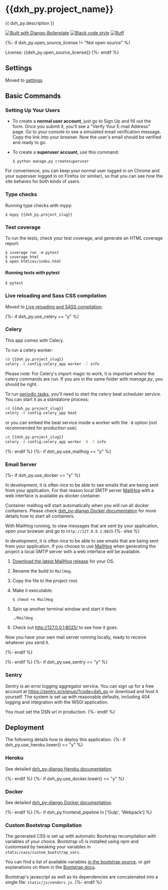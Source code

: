 # {{dxh_py.project_name}}

{{ dxh_py.description }}

[![Built with Django-Boilerplate](https://img.shields.io/badge/Built%20with-Django%20Boilerplate-ff69b4.svg?logo=Django-Boilerplate)](https://github.com/devxhub/django-boilerplate/)
[![Black code style](https://img.shields.io/badge/code%20style-black-000000.svg)](https://github.com/ambv/black)
[![Ruff](https://img.shields.io/endpoint?url=https://raw.githubusercontent.com/astral-sh/ruff/main/assets/badge/v2.json)](https://github.com/astral-sh/ruff)

{%- if dxh_py.open_source_license != "Not open source" %}

License: {{dxh_py.open_source_license}}
{%- endif %}

## Settings

Moved to [settings](http://dxh_py-django.readthedocs.io/en/latest/settings.html).

## Basic Commands

### Setting Up Your Users

- To create a **normal user account**, just go to Sign Up and fill out the form. Once you submit it, you'll see a "Verify Your E-mail Address" page. Go to your console to see a simulated email verification message. Copy the link into your browser. Now the user's email should be verified and ready to go.

- To create a **superuser account**, use this command:

      $ python manage.py createsuperuser

For convenience, you can keep your normal user logged in on Chrome and your superuser logged in on Firefox (or similar), so that you can see how the site behaves for both kinds of users.

### Type checks

Running type checks with mypy:

    $ mypy {{dxh_py.project_slug}}

### Test coverage

To run the tests, check your test coverage, and generate an HTML coverage report:

    $ coverage run -m pytest
    $ coverage html
    $ open htmlcov/index.html

#### Running tests with pytest

    $ pytest

### Live reloading and Sass CSS compilation

Moved to [Live reloading and SASS compilation](https://dxh_py-django.readthedocs.io/en/latest/developing-locally.html#sass-compilation-live-reloading).

{%- if dxh_py.use_celery == "y" %}

### Celery

This app comes with Celery.

To run a celery worker:

```bash
cd {{dxh_py.project_slug}}
celery -A config.celery_app worker -l info
```

Please note: For Celery's import magic to work, it is important _where_ the celery commands are run. If you are in the same folder with _manage.py_, you should be right.

To run [periodic tasks](https://docs.celeryq.dev/en/stable/userguide/periodic-tasks.html), you'll need to start the celery beat scheduler service. You can start it as a standalone process:

```bash
cd {{dxh_py.project_slug}}
celery -A config.celery_app beat
```

or you can embed the beat service inside a worker with the `-B` option (not recommended for production use):

```bash
cd {{dxh_py.project_slug}}
celery -A config.celery_app worker -B -l info
```

{%- endif %}
{%- if dxh_py.use_mailhog == "y" %}

### Email Server

{%- if dxh_py.use_docker == "y" %}

In development, it is often nice to be able to see emails that are being sent from your application. For that reason local SMTP server [MailHog](https://github.com/mailhog/MailHog) with a web interface is available as docker container.

Container mailhog will start automatically when you will run all docker containers.
Please check [dxh_py-django Docker documentation](http://dxh_py-django.readthedocs.io/en/latest/deployment-with-docker.html) for more details how to start all containers.

With MailHog running, to view messages that are sent by your application, open your browser and go to `http://127.0.0.1:8025`
{%- else %}

In development, it is often nice to be able to see emails that are being sent from your application. If you choose to use [MailHog](https://github.com/mailhog/MailHog) when generating the project a local SMTP server with a web interface will be available.

1.  [Download the latest MailHog release](https://github.com/mailhog/MailHog/releases) for your OS.

2.  Rename the build to `MailHog`.

3.  Copy the file to the project root.

4.  Make it executable:

        $ chmod +x MailHog

5.  Spin up another terminal window and start it there:

        ./MailHog

6.  Check out <http://127.0.0.1:8025/> to see how it goes.

Now you have your own mail server running locally, ready to receive whatever you send it.

{%- endif %}

{%- endif %}
{%- if dxh_py.use_sentry == "y" %}

### Sentry

Sentry is an error logging aggregator service. You can sign up for a free account at <https://sentry.io/signup/?code=dxh_py> or download and host it yourself.
The system is set up with reasonable defaults, including 404 logging and integration with the WSGI application.

You must set the DSN url in production.
{%- endif %}

## Deployment

The following details how to deploy this application.
{%- if dxh_py.use_heroku.lower() == "y" %}

### Heroku

See detailed [dxh_py-django Heroku documentation](http://dxh_py-django.readthedocs.io/en/latest/deployment-on-heroku.html).

{%- endif %}
{%- if dxh_py.use_docker.lower() == "y" %}

### Docker

See detailed [dxh_py-django Docker documentation](http://dxh_py-django.readthedocs.io/en/latest/deployment-with-docker.html).

{%- endif %}
{%- if dxh_py.frontend_pipeline in ['Gulp', 'Webpack'] %}

### Custom Bootstrap Compilation

The generated CSS is set up with automatic Bootstrap recompilation with variables of your choice.
Bootstrap v5 is installed using npm and customised by tweaking your variables in `static/sass/custom_bootstrap_vars`.

You can find a list of available variables [in the bootstrap source](https://github.com/twbs/bootstrap/blob/v5.1.3/scss/_variables.scss), or get explanations on them in the [Bootstrap docs](https://getbootstrap.com/docs/5.1/customize/sass/).

Bootstrap's javascript as well as its dependencies are concatenated into a single file: `static/js/vendors.js`.
{%- endif %}
